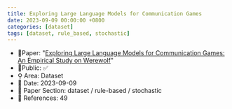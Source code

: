 ```yaml
---
title: Exploring Large Language Models for Communication Games
date: 2023-09-09 00:00:00 +0800
categories: [dataset]
tags: [dataset, rule_based, stochastic]
---
```


- 📙Paper: "[Exploring Large Language Models for Communication Games: An Empirical Study on Werewolf](https://www.semanticscholar.org/paper/Exploring-Large-Language-Models-for-Communication-Xu-Wang/24d52678c887331b9da0368e8a2f58bec07f7203)"
- 🔑Public: ✅
- ⚲ Area: Dataset
- 📅 Date: 2023-09-09
- 🔎 Paper Section: dataset / rule-based / stochastic
- 📝 References: 49
